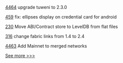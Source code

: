 
[4464](https://github.com/hyperledger/besu/pull/4464) upgrade tuweni to 2.3.0

[459](https://github.com/hyperledger/aries-mobile-agent-react-native/pull/459) fix: ellipses display on credential card for android

[230](https://github.com/hyperledger/firefly-ethconnect/pull/230) Move ABI/Contract store to LevelDB from flat files

[316](https://github.com/hyperledger-labs/fabric-operations-console/pull/316) change fabric links from 1.4 to 2.4

[4463](https://github.com/hyperledger/besu/pull/4463) Add Mainnet to merged networks


[See more >>>](https://start-here.hyperledger.org/pull-requests)
